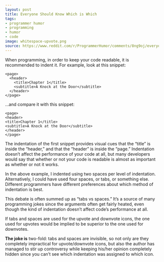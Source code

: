 ```yaml
---
layout: post
title: Everyone Should Know Which is Which
tags:
- programmer humor
- programming
- humor
- code
image: whitespace-upvote.png
source: https://www.reddit.com/r/ProgrammerHumor/comments/8ng9oj/everyone_should_know_which_is_which/
---
```


When programming, in order to keep your code readable, it is recommended to indent it. For example, look at this snippet:

    <page>
      <header>
        <title>Chapter 1</title>
        <subtitle>A Knock at the Door</subtitle>
      </header>
    </page>

…and compare it with this snippet:

    <page>
    <header>
    <title>Chapter 1</title>
    <subtitle>A Knock at the Door</subtitle>
    </header>
    </page>

The indentation of the first snippet provides visual cues that the “title” is inside the “header,” and that the “header” is inside the “page.” Indentation doesn’t affect the performance of your code at all, but many developers would say that whether or not your code is readable is almost as important as whether or not it works.

In the above example, I indented using two spaces per level of indentation. Alternatively, I could have used four spaces, or tabs, or something else. Different programmers have different preferences about which method of indentation is best.

This debate is often summed up as “tabs vs spaces.” It’s a source of many programming jokes since the arguments often get fairly heated, even though the kind of indentation doesn’t affect code’s performance at all.

If tabs and spaces are used for the upvote and downvote icons, the one used for upvotes would be implied to be superior to the one used for downvotes.

**The joke is** two-fold: tabs and spaces are invisible, so not only are they completely impractical for upvote/downvote icons, but also the author has managed to stir up controversy while keeping his/her opinion completely hidden since you can’t see which indentation was assigned to which icon.